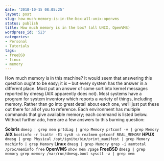 ```yaml
---
date: '2010-10-15 08:05:25'
layout: post
slug: how-much-memory-is-in-the-box-all-unix-openvms
status: publish
title: How much memory is in the box? (all UNIX, OpenVMS)
wordpress_id: '523'
categories:
- Personal
- Tutorials
tags:
- freeBSD
- linux
- memory
---
```


How much memory is in this machine?
It would seem that answering this question ought to be easy; it is – but every system has the answer in a different place. Most put an answer of some sort into kernel messages reported by dmesg (AIX apparently does not).
Most systems have a program for system inventory which reports a variety of things, including memory.
Rather than go into great detail about each one, we’ll just put these out there for all of you to reference. Each environment has multiple commands that give available memory; each command is listed below.
Without further ado, here are a few answers to this burning question:

**Solaris**
`dmesg | grep mem
prtdiag | grep Memory
prtconf -v | grep Memory`
**AIX**
`bootinfo -r
lsattr -E1 sys0 -a realmem
getconf REAL_MEMORY`
**HPUX**
`dmesg | grep Physical
/opt/ignite/bin/print_manifest | grep Memory
machinfo | grep Memory`
**Linux**
`dmesg | grep Memory
grep -i memtotal /proc/meminfo
free`
**OpenVMS**
`show mem /page`
**FreeBSD**
`dmesg | grep memory
grep memory /var/run/dmesg.boot
sysctl -a | grep mem`
